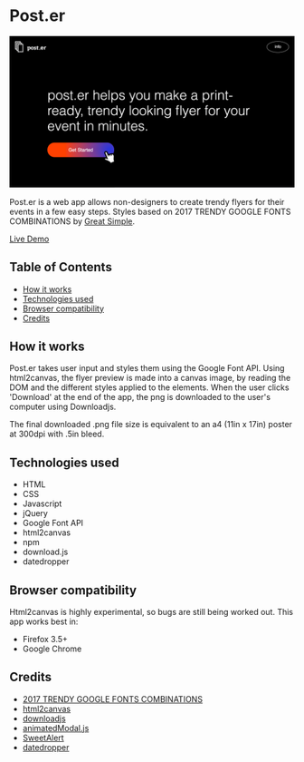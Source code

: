 # Post.er

![Screenshot](screenshots/screenshots.gif)

Post.er is a web app allows non-designers to create trendy flyers for their events in a few easy steps. Styles based on 2017 TRENDY GOOGLE FONTS COMBINATIONS by [Great Simple](http://fonts.greatsimple.io/).

[Live Demo](https://spexbakerx.github.io/post.er/)


## Table of Contents

  - [How it works](#how-it-works)
  - [Technologies used](#technologies-used)
  - [Browser compatibility](#browser-compatibility)
  - [Credits](#credits)


## How it works
Post.er takes user input and styles them using the Google Font API. Using html2canvas, the flyer preview is made into a canvas image, by reading the DOM and the different styles applied to the elements. When the user clicks 'Download' at the end of the app, the png is downloaded to the user's computer using Downloadjs. 

The final downloaded .png file size is equivalent to an a4 (11in x 17in) poster at 300dpi with .5in bleed.


## Technologies used ##

* HTML
* CSS
* Javascript
* jQuery
* Google Font API
* html2canvas
* npm
* download.js
* datedropper


## Browser compatibility ##

Html2canvas is highly experimental, so bugs are still being worked out. This app works best in:

* Firefox 3.5+
* Google Chrome


## Credits
- [2017 TRENDY GOOGLE FONTS COMBINATIONS](http://fonts.greatsimple.io/)
- [html2canvas](https://html2canvas.hertzen.com/)
- [downloadjs](http://danml.com/download.html)
- [animatedModal.js](http://joaopereirawd.github.io/animatedModal.js/)
- [SweetAlert](https://sweetalert.js.org/)
- [datedropper](http://felicegattuso.com/projects/datedropper/)

